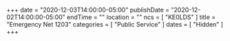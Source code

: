 +++
date = "2020-12-03T14:00:00-05:00"
publishDate = "2020-12-02T14:00:00-05:00"
endTime = ""
location = ""
ncs = [ "KE0LDS" ]
title = "Emergency Net 1203"
categories = [ "Public Service" ]
dates = [ "Hidden" ]
+++
